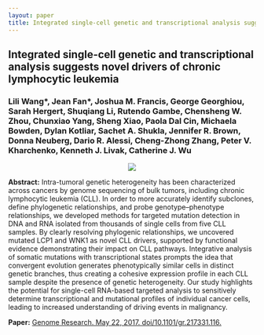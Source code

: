 ```yaml
---
layout: paper
title: Integrated single-cell genetic and transcriptional analysis suggests novel drivers of chronic lymphocytic leukemia
---
```


## Integrated single-cell genetic and transcriptional analysis suggests novel drivers of chronic lymphocytic leukemia

### Lili Wang\*, **Jean Fan\***, Joshua M. Francis, George Georghiou, Sarah Hergert, Shuqiang Li, Rutendo Gambe, Chensheng W. Zhou, Chunxiao Yang, Sheng Xiao, Paola Dal Cin, Michaela Bowden, Dylan Kotliar, Sachet A. Shukla, Jennifer R. Brown, Donna Neuberg, Dario R. Alessi, Cheng-Zhong Zhang, Peter V. Kharchenko, Kenneth J. Livak, Catherine J. Wu

<div align="center"><img class="img-responsive" src="{{ "/assets/papers/gr217331116.png" | prepend: site.baseurl }}"></div>

**Abstract:** Intra-tumoral genetic heterogeneity has been characterized across cancers by genome sequencing of bulk tumors, including chronic lymphocytic leukemia (CLL). In order to more accurately identify subclones, define phylogenetic relationships, and probe genotype–phenotype relationships, we developed methods for targeted mutation detection in DNA and RNA isolated from thousands of single cells from five CLL samples. By clearly resolving phylogenic relationships, we uncovered mutated LCP1 and WNK1 as novel CLL drivers, supported by functional evidence demonstrating their impact on CLL pathways. Integrative analysis of somatic mutations with transcriptional states prompts the idea that convergent evolution generates phenotypically similar cells in distinct genetic branches, thus creating a cohesive expression profile in each CLL sample despite the presence of genetic heterogeneity. Our study highlights the potential for single-cell RNA-based targeted analysis to sensitively determine transcriptional and mutational profiles of individual cancer cells, leading to increased understanding of driving events in malignancy.

**Paper:** [Genome Research. May 22, 2017. doi/10.1101/gr.217331.116.](http://www.genome.org/cgi/doi/10.1101/gr.217331.116)


